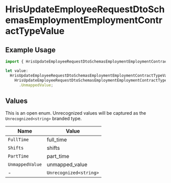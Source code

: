 # HrisUpdateEmployeeRequestDtoSchemasEmploymentEmploymentContractTypeValue

## Example Usage

```typescript
import { HrisUpdateEmployeeRequestDtoSchemasEmploymentEmploymentContractTypeValue } from "@stackone/stackone-client-ts/sdk/models/shared";

let value:
  HrisUpdateEmployeeRequestDtoSchemasEmploymentEmploymentContractTypeValue =
    HrisUpdateEmployeeRequestDtoSchemasEmploymentEmploymentContractTypeValue
      .UnmappedValue;
```

## Values

This is an open enum. Unrecognized values will be captured as the `Unrecognized<string>` branded type.

| Name                   | Value                  |
| ---------------------- | ---------------------- |
| `FullTime`             | full_time              |
| `Shifts`               | shifts                 |
| `PartTime`             | part_time              |
| `UnmappedValue`        | unmapped_value         |
| -                      | `Unrecognized<string>` |